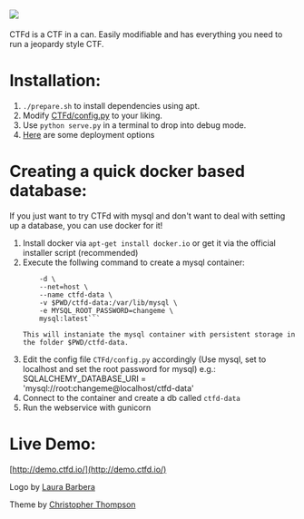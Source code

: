 ![](https://raw.githubusercontent.com/isislab/CTFd/master/CTFd/static/original/img/logo.png)
====

CTFd is a CTF in a can. Easily modifiable and has everything you need to run a jeopardy style CTF.

# Installation: 
 1. `./prepare.sh` to install dependencies using apt.
 2. Modify [CTFd/config.py](https://github.com/isislab/CTFd/blob/master/CTFd/config.py) to your liking.
 3. Use `python serve.py` in a terminal to drop into debug mode.
 4. [Here](https://github.com/isislab/CTFd/wiki/Deployment) are some deployment options

# Creating a quick docker based database:
If you just want to try CTFd with mysql and don't want to deal with setting up a database, you can use docker for it!
 1. Install docker via `apt-get install docker.io` or get it via the official installer script (recommended)
 2. Execute the follwing command to create a mysql container:
    ```sudo docker run \
        -d \
        --net=host \
        --name ctfd-data \
        -v $PWD/ctfd-data:/var/lib/mysql \
        -e MYSQL_ROOT_PASSWORD=changeme \
        mysql:latest```
    
    This will instaniate the mysql container with persistent storage in the folder $PWD/ctfd-data.
 3. Edit the config file `CTFd/config.py` accordingly (Use mysql, set to localhost and set the root password for mysql)
    e.g.: SQLALCHEMY_DATABASE_URI = 'mysql://root:changeme@localhost/ctfd-data'
 4. Connect to the container and create a db called `ctfd-data`
 5. Run the webservice with gunicorn
# Live Demo:
[http://demo.ctfd.io/](http://demo.ctfd.io/)

Logo by [Laura Barbera](http://www.laurabb.com/)

Theme by [Christopher Thompson](https://github.com/breadchris)
